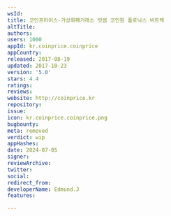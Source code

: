 ```yaml
---
wsId: 
title: 코인프라이스-가상화폐거래소 빗썸 코인원 폴로닉스 비트렉
altTitle: 
authors: 
users: 1000
appId: kr.coinprice.coinprice
appCountry: 
released: 2017-08-19
updated: 2017-10-23
version: '5.0'
stars: 4.4
ratings: 
reviews: 
website: http://coinprice.kr
repository: 
issue: 
icon: kr.coinprice.coinprice.png
bugbounty: 
meta: removed
verdict: wip
appHashes: 
date: 2024-07-05
signer: 
reviewArchive: 
twitter: 
social: 
redirect_from: 
developerName: Edmund.J
features: 

---
```


